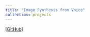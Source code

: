 ```yaml
---
title: "Image Synthesis from Voice"
collection: projects
---
```


[[GitHub]](https://github.com/parasnaren/Image-Synthesis-from-Voice)


